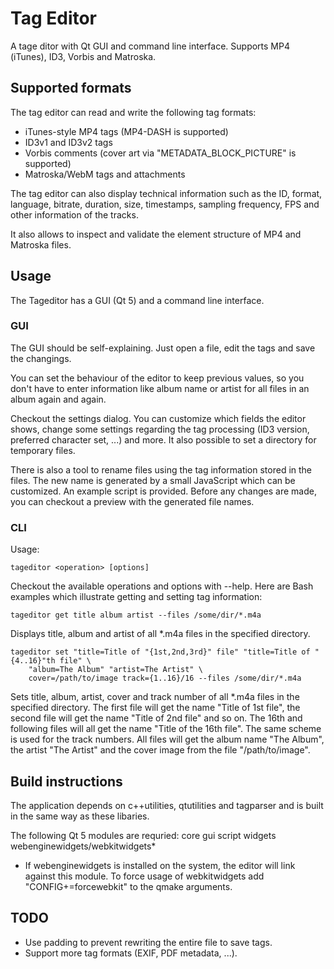 # Tag Editor
A tage ditor with Qt GUI and command line interface. Supports MP4 (iTunes), ID3, Vorbis and Matroska.

## Supported formats
The tag editor can read and write the following tag formats:
- iTunes-style MP4 tags (MP4-DASH is supported)
- ID3v1 and ID3v2 tags
- Vorbis comments (cover art via "METADATA_BLOCK_PICTURE" is supported)
- Matroska/WebM tags and attachments

The tag editor can also display technical information such as the ID, format, language, bitrate,
duration, size, timestamps, sampling frequency, FPS and other information of the tracks.

It also allows to inspect and validate the element structure of MP4 and Matroska files.

## Usage
The Tageditor has a GUI (Qt 5) and a command line interface.

### GUI
The GUI should be self-explaining. Just open a file, edit the tags and save the changings.

You can set the behaviour of the editor to keep previous values, so you don't have to enter
information like album name or artist for all files in an album again and again.

Checkout the settings dialog. You can customize which fields the editor shows,
change some settings regarding the tag processing (ID3 version, preferred character set, ...)
and more. It also possible to set a directory for temporary files.

There is also a tool to rename files using the tag information stored in the files. The new name is generated
by a small JavaScript which can be customized. An example script is provided. Before any changes are made,
you can checkout a preview with the generated file names.

### CLI
Usage:
```
tageditor <operation> [options]
```

Checkout the available operations and options with --help.
Here are Bash examples which illustrate getting and setting tag information:

```
tageditor get title album artist --files /some/dir/*.m4a
```
Displays title, album and artist of all *.m4a files in the specified directory.

```
tageditor set "title=Title of "{1st,2nd,3rd}" file" "title=Title of "{4..16}"th file" \
    "album=The Album" "artist=The Artist" \
    cover=/path/to/image track={1..16}/16 --files /some/dir/*.m4a
```
Sets title, album, artist, cover and track number of all *.m4a files in the specified directory.
The first file will get the name "Title of 1st file", the second file will get the name "Title of 2nd file" and so on.
The 16th and following files will all get the name "Title of the 16th file". The same scheme is used for the track numbers.
All files will get the album name "The Album", the artist "The Artist" and the cover image from the file "/path/to/image".

## Build instructions
The application depends on c++utilities, qtutilities and tagparser and is built in the same way as these libaries.

The following Qt 5 modules are requried: core gui script widgets webenginewidgets/webkitwidgets*

* If webenginewidgets is installed on the system, the editor will link against this module. To force usage of webkitwidgets
add "CONFIG+=forcewebkit" to the qmake arguments.

## TODO
- Use padding to prevent rewriting the entire file to save tags.
- Support more tag formats (EXIF, PDF metadata, ...).
